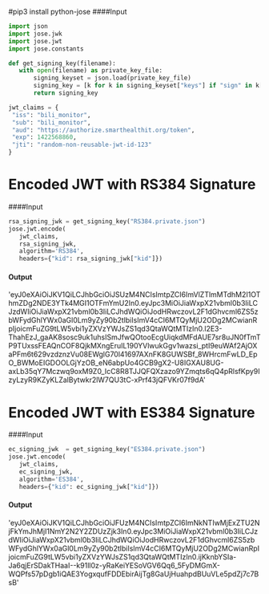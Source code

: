 
#pip3 install python-jose
####Input
```python
import json
import jose.jwk
import jose.jwt
import jose.constants

def get_signing_key(filename):
   with open(filename) as private_key_file:
       signing_keyset = json.load(private_key_file)
       signing_key = [k for k in signing_keyset["keys"] if "sign" in k["key_ops"]][0]
       return signing_key

jwt_claims = {
 "iss": "bili_monitor",
 "sub": "bili_monitor",
 "aud": "https://authorize.smarthealthit.org/token",
 "exp": 1422568860,
 "jti": "random-non-reusable-jwt-id-123"
}
```

# Encoded JWT with RS384 Signature
####Input
```python
rsa_signing_jwk = get_signing_key("RS384.private.json")
jose.jwt.encode(
   jwt_claims,
   rsa_signing_jwk,
   algorithm='RS384',
   headers={"kid": rsa_signing_jwk["kid"]})
```

 #### Output

   'eyJ0eXAiOiJKV1QiLCJhbGciOiJSUzM4NCIsImtpZCI6ImVlZTlmMTdhM2I1OThmZDg2NDE3YTk4MGI1OTFmYmU2In0.eyJpc3MiOiJiaWxpX21vbml0b3IiLCJzdWIiOiJiaWxpX21vbml0b3IiLCJhdWQiOiJodHRwczovL2F1dGhvcml6ZS5zbWFydGhlYWx0aGl0Lm9yZy90b2tlbiIsImV4cCI6MTQyMjU2ODg2MCwianRpIjoicmFuZG9tLW5vbi1yZXVzYWJsZS1qd3QtaWQtMTIzIn0.l2E3-ThahEzJ_gaAK8sosc9uk1uhsISmJfwQOtooEcgUiqkdMFdAUE7sr8uJN0fTmTP9TUxssFEAQnCOF8QjkMXngEruIL190YVlwukGgv1wazsi_ptI9euWAf2AjOXaPFm6t629vzdznzVu08EWglG70l41697AXnFK8GUWSBf_8WHrcmFwLD_EpO_BWMoEIGDOOLGjYzOB_eN6abpUo4GCB9gX2-U8IGXAU8UG-axLb35qY7Mczwq9oxM9Z0_IcC8R8TJJQFQXzazo9YZmqts6qQ4pRlsfKpy9IzyLzyR9KZyKLZalBytwkr2lW7QU3tC-xPrf43jQFVKr07f9dA'



# Encoded JWT with ES384 Signature
####Input
```python
ec_signing_jwk  = get_signing_key("ES384.private.json")
jose.jwt.encode(
   jwt_claims,
   ec_signing_jwk,
   algorithm='ES384',
   headers={"kid": ec_signing_jwk["kid"]})
```


#### Output

   'eyJ0eXAiOiJKV1QiLCJhbGciOiJFUzM4NCIsImtpZCI6ImNkNTIwMjExZTU2NjFkYmJhMjI1NmY2N2Y2ZDUzZjk3In0.eyJpc3MiOiJiaWxpX21vbml0b3IiLCJzdWIiOiJiaWxpX21vbml0b3IiLCJhdWQiOiJodHRwczovL2F1dGhvcml6ZS5zbWFydGhlYWx0aGl0Lm9yZy90b2tlbiIsImV4cCI6MTQyMjU2ODg2MCwianRpIjoicmFuZG9tLW5vbi1yZXVzYWJsZS1qd3QtaWQtMTIzIn0.ijKknbYSIa-Ja6qjErSDakTHaaI--k91ll0z-yRaKeiYESoVGV6Qq6_5FyDMGmX-WQPfs57pDgb1iQAE3YogxqufFDDEbirAijTg8GaUjHuahpdBUuVLe5pdZj7c7BsB'
